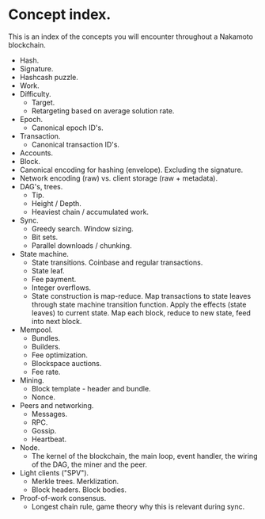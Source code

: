 Concept index.
==============

This is an index of the concepts you will encounter throughout a Nakamoto blockchain.

 - Hash.
 - Signature.
 - Hashcash puzzle. 
 - Work.
 - Difficulty.
    - Target.
    - Retargeting based on average solution rate.
 - Epoch.
   - Canonical epoch ID's.
 - Transaction.
   - Canonical transaction ID's.
 - Accounts.
 - Block.
 - Canonical encoding for hashing (envelope). Excluding the signature.
 - Network encoding (raw) vs. client storage (raw + metadata).
 - DAG's, trees.
   - Tip. 
   - Height / Depth.
   - Heaviest chain / accumulated work.
 - Sync. 
   - Greedy search. Window sizing.
   - Bit sets.
   - Parallel downloads / chunking.
 - State machine.
   - State transitions. Coinbase and regular transactions.
   - State leaf.
   - Fee payment. 
   - Integer overflows.
   - State construction is map-reduce. Map transactions to state leaves through state machine transition function. Apply the effects (state leaves) to current state. Map each block, reduce to new state, feed into next block.
 - Mempool.
   - Bundles.
   - Builders.
   - Fee optimization.
   - Blockspace auctions.
   - Fee rate.
 - Mining.
   - Block template - header and bundle.
   - Nonce.
 - Peers and networking.
   - Messages.
   - RPC.
   - Gossip.
   - Heartbeat.
 - Node.
   - The kernel of the blockchain, the main loop, event handler, the wiring of the DAG, the miner and the peer.
 - Light clients ("SPV").
   - Merkle trees. Merklization.
   - Block headers. Block bodies.
 - Proof-of-work consensus.
   - Longest chain rule, game theory why this is relevant during sync.

